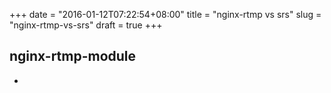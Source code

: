+++
date = "2016-01-12T07:22:54+08:00"
title = "nginx-rtmp vs srs"
slug = "nginx-rtmp-vs-srs"
draft = true
+++

## nginx-rtmp-module
*
